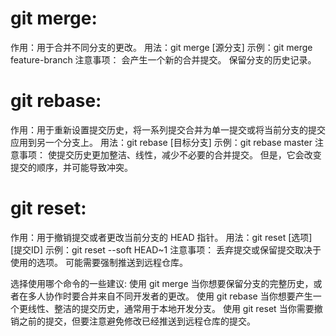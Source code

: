 # git merge:
作用：用于合并不同分支的更改。
用法：git merge [源分支]
示例：git merge feature-branch
注意事项：
会产生一个新的合并提交。
保留分支的历史记录。

# git rebase:
作用：用于重新设置提交历史，将一系列提交合并为单一提交或将当前分支的提交应用到另一个分支上。
用法：git rebase [目标分支]
示例：git rebase master
注意事项：
使提交历史更加整洁、线性，减少不必要的合并提交。
但是，它会改变提交的顺序，并可能导致冲突。

# git reset:
作用：用于撤销提交或者更改当前分支的 HEAD 指针。
用法：git reset [选项] [提交ID]
示例：git reset --soft HEAD~1
注意事项：
丢弃提交或保留提交取决于使用的选项。
可能需要强制推送到远程仓库。

选择使用哪个命令的一些建议:
使用 git merge 当你想要保留分支的完整历史，或者在多人协作时要合并来自不同开发者的更改。
使用 git rebase 当你想要产生一个更线性、整洁的提交历史，通常用于本地开发分支。
使用 git reset 当你需要撤销之前的提交，但要注意避免修改已经推送到远程仓库的提交。

